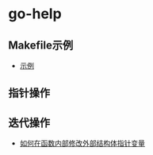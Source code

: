 # go-help

## Makefile示例
 - [示例](makefile-example/README.md)

## 指针操作


## 迭代操作
- [如何在函数内部修改外部结构体指针变量](pointer/function-param/README.md)